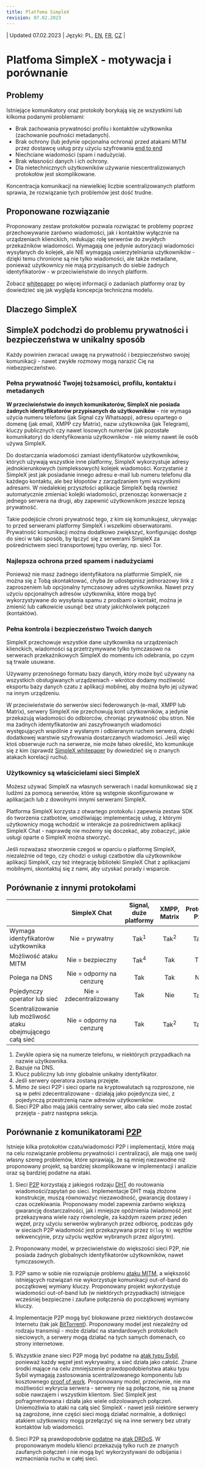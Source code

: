 ```yaml
---
title: Platfoma SimpleX
revision: 07.02.2023
---
```


| Updated 07.02.2023 | Języki: PL, [EN](/docs/SIMPLEX.md), [FR](/docs/lang/fr/SIMPLEX.md), [CZ](/docs/lang/cs/SIMPLEX.md) |
# Platfoma SimpleX - motywacja i porównanie

## Problemy

Istniejące komunikatory oraz protokoły borykają się ze wszystkimi lub kilkoma podanymi problemami:

- Brak zachowania prywatności profilu i kontaktów użytkownika (zachowanie poufności metadanych).
- Brak ochrony (lub jedynie opcjonalna ochrona) przed atakami MITM przez dostawcę usług przy użyciu szyfrowania [end to end](1)
- Niechciane wiadomości (spam i nadużycia).
- Brak własności danych i ich ochrony.
- Dla nietechnicznych użytkowników używanie niescentralizowanych protokołów jest skomplikowane.

Koncentracja komunikacji na niewielkiej liczbie scentralizowanych platform sprawia, że rozwiązanie tych problemów jest dość trudne.

## Proponowane rozwiązanie

Proponowany zestaw protokołów pozwala rozwiązać te problemy poprzez przechowywanie zarówno wiadomości, jak i kontaktów wyłącznie na urządzeniach klienckich, redukując rolę serwerów do zwykłych przekaźników wiadomości. Wymagają one jedynie autoryzacji wiadomości wysyłanych do kolejek, ale NIE wymagają uwierzytelniania użytkowników - dzięki temu chronione są nie tylko wiadomości, ale także metadane, ponieważ użytkownicy nie mają przypisanych do siebie żadnych identyfikatorów - w przeciwieństwie do innych platform.

Zobacz [whitepaper](https://github.com/simplex-chat/simplexmq/blob/master/protocol/overview-tjr.md) po więcej informacji o zadaniach platformy oraz by dowiedzieć się jak wygląda koncepcja techniczna modelu.

## Dlaczego SimpleX

## SimpleX podchodzi do problemu prywatności i bezpieczeństwa w unikalny sposób

Każdy powinien zwracać uwagę na prywatność i bezpieczeństwo swojej komunikacji - nawet zwykłe rozmowy mogą narazić Cię na niebezpieczeństwo.

### Pełna prywatność Twojej tożsamości, profilu, kontaktu i metadanych

**W przeciwieństwie do innych komunikatorów, SimpleX nie posiada żadnych identyfikatorów przypisanych do użytkowników** - nie wymaga użycia numeru telefonu (jak Signal czy Whatsapp), adresu opartego o domenę (jak email, XMPP czy Matrix), nazw użytkownika (jak Telegram), kluczy publicznych czy nawet losowych numerów (jak pozostałe komunikatory) do identyfikowania użytkowników - nie wiemy nawet ile osób używa SimpleX. 

Do dostarczania wiadomości zamiast identyfikatorów użytkowników, których używają wszystkie inne platformy, SimpleX wykorzystuje adresy jednokierunkowych (simpleksowych) kolejek wiadomości. Korzystanie z SimpleX jest jak posiadanie innego adresu e-mail lub numeru telefonu dla każdego kontaktu, ale bez kłopotów z zarządzaniem tymi wszystkimi adresami. W niedalekiej przyszłości aplikacje SimpleX będą również automatycznie zmieniać kolejki wiadomości, przenosząc konwersacje z jednego serwera na drugi, aby zapewnić użytkownikom jeszcze lepszą prywatność.

Takie podejście chroni prywatność tego, z kim się komunikujesz, ukrywając to przed serwerami platformy SimpleX i wszelkimi obserwatorami. Prywatność komunikacji można dodatkowo zwiększyć, konfigurując dostęp do sieci w taki sposób, by łączyć się z serwerami SimpleX za pośrednictwem sieci transportowej typu overlay, np. sieci Tor.

### Najlepsza ochrona przed spamem i nadużyciami

Ponieważ nie masz żadnego identyfikatora na platformie SimpleX, nie można się z Tobą skontaktować, chyba że udostępnisz jednorazowy link z zaproszeniem lub opcjonalny tymczasowy adres użytkownika. Nawet przy użyciu opcjonalnych adresów użytkownika, które mogą być wykorzystywane do wysyłania spamu z prośbami o kontakt, można je zmienić lub całkowicie usunąć bez utraty jakichkolwiek połączeń (kontaktów).

### Pełna kontrola i bezpieczeństwo Twoich danych

SimpleX przechowuje wszystkie dane użytkownika na urządzeniach klienckich, wiadomości są przetrzymywane tylko tymczasowo na serwerach przekaźnikowych SimpleX do momentu ich odebrania, po czym są trwale usuwane.

Używamy przenośnego formatu bazy danych, który może być używany na wszystkich obsługiwanych urządzeniach - wkrótce dodamy możliwość eksportu bazy danych czatu z aplikacji mobilnej, aby można było jej używać na innym urządzeniu.

W przeciwieństwie do serwerów sieci federowanych (e-mail, XMPP lub Matrix), serwery SimpleX nie przechowują kont użytkowników, a jedynie przekazują wiadomości do odbiorców, chroniąc prywatność obu stron. Nie ma żadnych identyfikatorów ani zaszyfrowanych wiadomości występujących wspólnie z wysłanym i odbieranym ruchem serwera, dzięki dodatkowej warstwie szyfrowania dostarczanych wiadomości. Jeśli więc ktoś obserwuje ruch na serwerze, nie może łatwo określić, kto komunikuje się z kim (sprawdź [SimpleX whitepaper](https://github.com/simplex-chat/simplexmq/blob/master/protocol/overview-tjr.md) by dowiedzieć się o znanych atakach korelacji ruchu).

### Użytkownicy są właścicielami sieci SimpleX

Możesz używać SimpleX na własnych serwerach i nadal komunikować się z ludźmi za pomocą serwerów, które są wstępnie skonfigurowane w aplikacjach lub z dowolnymi innymi serwerami SimpleX.

Platforma SimpleX korzysta z otwartego protokołu i zapewnia zestaw SDK do tworzenia czatbotów, umożliwiając implementację usług, z którymi użytkownicy mogą wchodzić w interakcje za pośrednictwem aplikacji SimpleX Chat - naprawdę nie możemy się doczekać, aby zobaczyć, jakie usługi oparte o SimpleX można stworzyć.

Jeśli rozważasz stworzenie czegoś w oparciu o platformę SimpleX, niezależnie od tego, czy chodzi o usługi czatbotów dla użytkowników aplikacji SimpleX, czy też integrację biblioteki SimpleX Chat z aplikacjami mobilnymi, skontaktuj się z nami, aby uzyskać porady i wsparcie.

## Porównanie z innymi protokołami

|                                                             |       SimpleX Chat       | Signal, duże platformy |   XMPP, Matrix  |  Protokoły P2P  |
| :---------------------------------------------------------- | :----------------------: | :--------------------: | :-------------: | :-------------: |
| Wymaga identyfikatorów użytkownika                          |      Nie = prywatny      |     Tak<sup>1</sup>    | Tak<sup>2</sup> | Tak<sup>3</sup> |
| Możliwość ataku MITM                                        |     Nie = bezpieczny     |     Tak<sup>4</sup>    |       Tak       |       Tak       |
| Polega na DNS                                               | Nie = odporny na cenzurę |           Tak          |       Tak       |       Nie       |
| Pojedynczy operator lub sieć                                |  Nie = zdecentralizowany |           Tak          |       Nie       | Tak<sup>5</sup> |
| Scentralizowanie lub możliwość ataku obejmującego całą sieć | Nie = odporny na cenzurę |           Tak          | Tak<sup>2</sup> | Tak<sup>6</sup> |

1. Zwykle opiera się na numerze telefonu, w niektórych przypadkach na nazwie użytkownika.
2. Bazuje na DNS.
3. Klucz publiczny lub inny globalnie unikalny identyfikator.
4. Jeśli serwery operatora zostaną przejęte.
5. Mimo że sieci P2P i sieci oparte na kryptowalutach są rozproszone, nie są w pełni zdecentralizowane - działają jako pojedyncza sieć, z pojedynczą przestrzenią nazw adresów użytkowników.
6. Sieci P2P albo mają jakiś centralny serwer, albo cała sieć może zostać przejęta - patrz następna sekcja.

## Porównanie z komunikatorami [P2P][9]

Istnieje kilka protokołów czatu/wiadomości P2P i implementacji, które mają na celu rozwiązanie problemu prywatności i centralizacji, ale mają one swój własny szereg problemów, które sprawiają, że są mniej niezawodne niż proponowany projekt, są bardziej skomplikowane w implementacji i analizie oraz są bardziej podatne na ataki.

1. Sieci [P2P][9] korzystają z jakiegoś rodzaju [DHT][10] do routowania wiadomości/zapytań po sieci. Implementacje DHT mają złożone konstrukcje, muszą równoważyć niezawodność, gwarancję dostawy i czas oczekiwania. Proponowany model zapewnia zarówno większą gwarancję dostarczalności, jak i mniejsze opóźnienia (wiadomość jest przekazywana wiele razy równolegle, za każdym razem przez jeden węzeł, przy użyciu serwerów wybranych przez odbiorcę, podczas gdy w sieciach P2P wiadomość jest przekazywana przez `O(log N)` węzłów sekwencyjnie, przy użyciu węzłów wybranych przez algorytm).

2. Proponowany model, w przeciwieństwie do większości sieci P2P, nie posiada żadnych globalnych identyfikatorów użytkowników, nawet tymczasowych.

3. P2P samo w sobie nie rozwiązuje problemu [ataku MITM][2], a większość istniejących rozwiązań nie wykorzystuje komunikacji out-of-band do początkowej wymiany kluczy. Proponowany projekt wykorzystuje wiadomości out-of-band lub (w niektórych przypadkach) istniejące wcześniej bezpieczne i zaufane połączenia do początkowej wymiany kluczy.

4. Implementacje P2P mogą być blokowane przez niektórych dostawców Internetu (tak jak [BitTorrent][11]). Proponowany model jest niezależny od rodzaju transmisji - może działać na standardowych protokołach sieciowych, a serwery mogą działać na tych samych domenach, co strony internetowe.

5. Wszystkie znane sieci P2P mogą być podatne na [atak typu Sybil][12], ponieważ każdy węzeł jest wykrywalny, a sieć działa jako całość. Znane środki mające na celu zmniejszenie prawdopodobieństwa ataku typu Sybil wymagają zastosowania scentralizowanego komponentu lub kosztownego [proof of work][13]. Proponowany model, przeciwnie, nie ma możliwości wykrycia serwera - serwery nie są połączone, nie są znane sobie nawzajem i wszystkim klientom. Sieć SimpleX jest pofragmentowana i działa jako wiele odizolowanych połączeń. Uniemożliwia to ataki na całą sieć SimpleX - nawet jeśli niektóre serwery są zagrożone, inne części sieci mogą działać normalnie, a dotknięci atakiem użytkownicy mogą przełączyć się na inne serwery bez utraty kontaktów lub wiadomości.

6. Sieci P2P są prawdopodobnie [podatne][14] na [atak DRDoS][15]. W proponowanym modelu klienci przekazują tylko ruch ze znanych zaufanych połączeń i nie mogą być wykorzystywani do odbijania i wzmacniania ruchu w całej sieci.

[1]: https://pl.wikipedia.org/wiki/Szyfrowanie_od_ko%C5%84ca_do_ko%C5%84ca
[2]: https://pl.wikipedia.org/wiki/Atak_man_in_the_middle
[9]: https://pl.wikipedia.org/wiki/Peer-to-peer
[10]: https://pl.wikipedia.org/wiki/Rozproszona_tablica_mieszaj%C4%85ca
[11]: https://pl.wikipedia.org/wiki/BitTorrent
[12]: https://en.wikipedia.org/wiki/Sybil_attack
[13]: https://pl.wikipedia.org/wiki/Proof_of_Work
[14]: https://www.usenix.org/conference/woot15/workshop-program/presentation/p2p-file-sharing-hell-exploiting-bittorrent
[15]: https://pl.wikipedia.org/wiki/DRDoS
